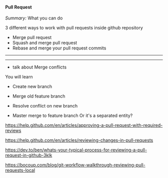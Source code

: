 #### Pull Request
*Summary:*
What you can do

3 different ways to work with pull requests inside github repository

- Merge pull request
- Squash and merge pull request
- Rebase and merge your pull request commits

---
---

+ talk about Merge conflicts

You will learn
- Create new branch
- Merge old feature branch
- Resolve conflict on new branch

- Master merge to feature branch Or it's a separated entity?



https://help.github.com/en/articles/approving-a-pull-request-with-required-reviews

https://help.github.com/en/articles/reviewing-changes-in-pull-requests

https://dev.to/ben/whats-your-typical-process-for-reviewing-a-pull-request-in-github-3klk

https://bocoup.com/blog/git-workflow-walkthrough-reviewing-pull-requests-local
